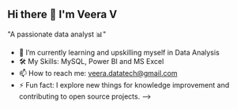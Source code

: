## Hi there 👋 I'm Veera V
"A passionate data analyst 📊"

- 🌱 I’m currently learning and upskilling myself in Data Analysis
- 🛠️ My Skills: MySQL, Power BI and MS Excel
- 📫 How to reach me: veera.datatech@gmail.com
- ⚡ Fun fact:  I explore new things for knowledge improvement and contributing to open source projects.
-->
